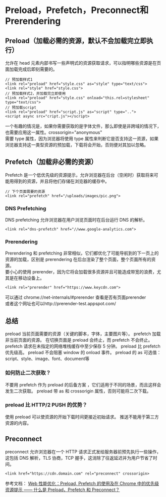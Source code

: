 #   Preload，Prefetch，Preconnect和Prerendering
##  Preload（加载必需的资源，默认不会加载完立即执行）
允许在 head 元素内部书写一些声明式的资源获取请求，可以指明哪些资源是在页面加载完成后即刻需要的。
```
// 预加载样式1
<link rel="preload" href="style.css" as="style" type="text/css">
<link rel="style" href="style.css">
// 预加载样式2，并加载完立即使用
<link rel="preload" href="style.css" onload="this.rel=stylesheet" type="text/css">
// 预加载script
<link rel="preload" href="script.js" as="script" type="..">
<script async src="cript.js"></script>
```
一个有趣的情况是，如果你需要获取的是字体文件，那么即使是非跨域的情况下，也需要应用这一属性。crossorigin="anonymous"<br>
需要 type 属性，因为浏览器将使用 type 属性来判断它是否支持这一资源，如果浏览器支持这一类型资源的预加载，下载将会开始，否则便对其加以忽略。
##  Prefetch（加载非必需的资源）
Prefetch 是一个低优先级的资源提示，允许浏览器在后台（空闲时）获取将来可能用得到的资源，并且将他们存储在浏览器的缓存中。
```
// 下个页面需要的资源
<link rel="prefetch" href="/uploads/images/pic.png">
```
### DNS Prefetching
DNS prefetching 允许浏览器在用户浏览页面时在后台运行 DNS 的解析。
```
<link rel="dns-prefetch" href="//www.google-analytics.com"> 
```
### Prerendering
Prerendering 和 prefetching 非常相似，它们都优化了可能导航到的下一页上的资源的加载，区别是 prerendering 在后台渲染了整个页面，整个页面所有的资源。<br>
要小心的使用 prerender，因为它将会加载很多资源并且可能造成带宽的浪费，尤其是在移动设备上。<br>
```
<link rel="prerender" href="https://www.keycdn.com">
```
可以通过 chrome://net-internals/#prerender 查看是否有页面prerender<br>
或者这个网址也可以http://prerender-test.appspot.com/<br>

##  总结
preload 当前页面需要的资源（关键的脚本，字体，主要图片等）。
prefetch 加载非当前页面的资源。
在切换页面是 preload 会终止，而 prefetch 不会终止。
prefetch 请求在未指定的网络堆栈缓存中至少保存 5 分钟。
preload 比 prefetch 优先级高。
preload 不会阻塞 window 的 onload 事件。
preload 的 as 可选值：script、style、image、font、document等
### 如何防止二次获取？
不要用 prefetch 作为 preload 的后备方案 ，它们适用于不同的场景，而且这样会发生二次获取。
preload 带 as 和 crossorigin 属性，否则可能将二次下载。
### preload 比 HTTP/2 PUSH 的优势？
使用 preload 可以使资源的开始下载时间更接近初始请求。
推送不能用于第三方资源的内容。
## Preconnect
preconnect 允许浏览器在一个 HTTP 请求正式发给服务器前预先执行一些操作，这包括 DNS 解析，TLS 协商，TCP 握手，这消除了往返延迟并为用户节省了时间。<br>
```
<link href="https://cdn.domain.com" rel="preconnect" crossorigin>
```

参考文档：
[Web 性能优化：Preload, Prefetch 的使用及在 Chrome 中的优先级](https://juejin.im/post/5cec8b3af265da1bb31c188a)
[资源提示 —— 什么是 Preload，Prefetch 和 Preconnect？](https://juejin.im/post/5b5984b851882561da216311)